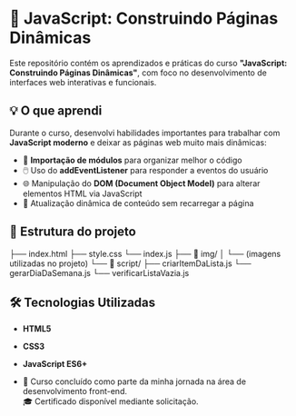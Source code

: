 # 🚀 JavaScript: Construindo Páginas Dinâmicas

Este repositório contém os aprendizados e práticas do curso **"JavaScript: Construindo Páginas Dinâmicas"**, com foco no desenvolvimento de interfaces web interativas e funcionais.

## 💡 O que aprendi

Durante o curso, desenvolvi habilidades importantes para trabalhar com **JavaScript moderno** e deixar as páginas web muito mais dinâmicas:

- 🔗 **Importação de módulos** para organizar melhor o código
- 🖱️ Uso do **addEventListener** para responder a eventos do usuário
- 🌐 Manipulação do **DOM (Document Object Model)** para alterar elementos HTML via JavaScript
- 🔄 Atualização dinâmica de conteúdo sem recarregar a página

## 📁 Estrutura do projeto
├── index.html
├── style.css
└── index.js
├── 📂 img/
│ └── (imagens utilizadas no projeto)
└── 📂 script/
├── criarItemDaLista.js
└── gerarDiaDaSemana.js
└── verificarListaVazia.js

## 🛠️ Tecnologias Utilizadas

- **HTML5**
- **CSS3**
- **JavaScript ES6+**

- 📜 Curso concluído como parte da minha jornada na área de desenvolvimento front-end.  
🎓 Certificado disponível mediante solicitação.
